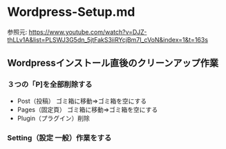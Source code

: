 # Wordpress-Setup.md

参照元: https://www.youtube.com/watch?v=DJZ-thLLv1A&list=PLSWJ3G5dn_5jtFakS3iiRYcjBm7I_cVoN&index=1&t=163s

## Wordpressインストール直後のクリーンアップ作業
### ３つの「P]を全部削除する
- Post（投稿）  ゴミ箱に移動⇒ゴミ箱を空にする
- Pages（固定頁）  ゴミ箱に移動⇒ゴミ箱を空にする
- Plugin（プラグイン）削除

### Setting（設定 一般）作業をする

